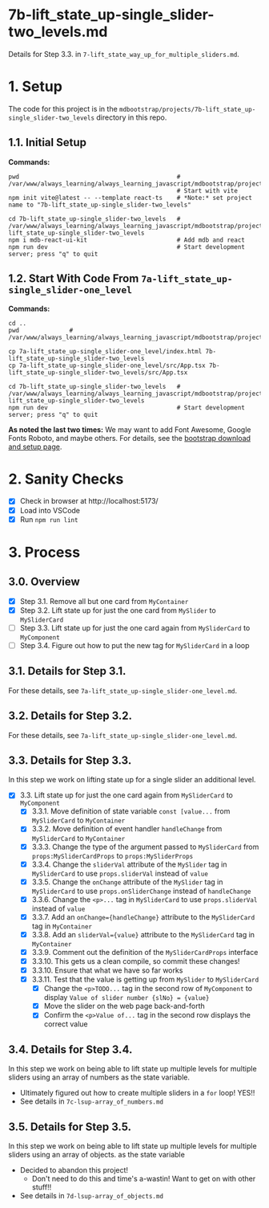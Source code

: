 
# 7b-lift_state_up-single_slider-two_levels.md

Details for Step 3.3. in `7-lift_state_way_up_for_multiple_sliders.md`.

# 1. Setup

The code for this project is in the `mdbootstrap/projects/7b-lift_state_up-single_slider-two_levels` directory in this repo.

## 1.1. Initial Setup

**Commands:**

```
pwd                                            # /var/www/always_learning/always_learning_javascript/mdbootstrap/projects
                                               # Start with vite
npm init vite@latest -- --template react-ts    # *Note:* set project name to "7b-lift_state_up-single_slider-two_levels"

cd 7b-lift_state_up-single_slider-two_levels   # /var/www/always_learning/always_learning_javascript/mdbootstrap/projects/7b-lift_state_up-single_slider-two_levels
npm i mdb-react-ui-kit                         # Add mdb and react
npm run dev                                    # Start development server; press "q" to quit
```

## 1.2. Start With Code From `7a-lift_state_up-single_slider-one_level`

**Commands:**

```
cd ..
pwd              # /var/www/always_learning/always_learning_javascript/mdbootstrap/projects

cp 7a-lift_state_up-single_slider-one_level/index.html 7b-lift_state_up-single_slider-two_levels
cp 7a-lift_state_up-single_slider-one_level/src/App.tsx 7b-lift_state_up-single_slider-two_levels/src/App.tsx

cd 7b-lift_state_up-single_slider-two_levels   # /var/www/always_learning/always_learning_javascript/mdbootstrap/projects/7b-lift_state_up-single_slider-two_levels
npm run dev                                    # Start development server; press "q" to quit
```

**As noted the last two times:** We may want to add Font Awesome, Google Fonts Roboto, and maybe others.
For details, see the
[bootstrap download and setup page](https://mdbootstrap.com/learn/mdb-foundations/bootstrap/download-and-setup/).

# 2. Sanity Checks

- [x] Check in browser at http://localhost:5173/
- [x] Load into VSCode
- [x] Run `npm run lint`

# 3. Process

## 3.0. Overview

- [x] Step 3.1. Remove all but one card from `MyContainer`
- [x] Step 3.2. Lift state up for just the one card from `MySlider` to `MySliderCard`
- [ ] Step 3.3. Lift state up for just the one card again from `MySliderCard` to `MyComponent`
- [ ] Step 3.4. Figure out how to put the new tag for `MySliderCard` in a loop

## 3.1. Details for Step 3.1.

For these details, see `7a-lift_state_up-single_slider-one_level.md`.

## 3.2. Details for Step 3.2.

For these details, see `7a-lift_state_up-single_slider-one_level.md`.

## 3.3. Details for Step 3.3.

In this step we work on lifting state up for a single slider an additional level.

- [x] 3.3. Lift state up for just the one card again from `MySliderCard` to `MyComponent`
  - [x] 3.3.1. Move definition of state variable `const [value...` from `MySliderCard` to `MyContainer`
  - [x] 3.3.2. Move definition of event handler `handleChange` from `MySliderCard` to `MyContainer`
  - [x] 3.3.3. Change the type of the argument passed to `MySliderCard` from `props:MySliderCardProps` to `props:MySliderProps`
  - [x] 3.3.4. Change the `sliderVal` attribute of the `MySlider` tag in `MySliderCard` to use `props.sliderVal` instead of `value`
  - [x] 3.3.5. Change the `onChange` attribute of the `MySlider` tag in `MySliderCard` to use `props.onSliderChange` instead of `handleChange`
  - [x] 3.3.6. Change the `<p>...` tag in `MySliderCard` to use `props.sliderVal` instead of `value`
  - [x] 3.3.7. Add an `onChange={handleChange}` attribute to the `MySliderCard` tag in `MyContainer`
  - [x] 3.3.8. Add an `sliderVal={value}` attribute to the `MySliderCard` tag in `MyContainer`
  - [x] 3.3.9. Comment out the definition of the `MySliderCardProps` interface
  - [x] 3.3.10. This gets us a clean compile, so commit these changes!
  - [x] 3.3.10. Ensure that what we have so far works
  - [x] 3.3.11. Test that the value is getting up from `MySlider` to `MySliderCard`
    - [x] Change the `<p>TODO...` tag in the second row of `MyComponent` to display `Value of slider number {slNo} = {value}`
    - [x] Move the slider on the web page back-and-forth
    - [x] Confirm the `<p>Value of...` tag in the second row displays the correct value

## 3.4. Details for Step 3.4.

In this step we work on being able to lift state up multiple levels for multiple sliders using an array of numbers
as the state variable.

- Ultimately figured out how to create multiple sliders in a `for` loop!  YES!!
- See details in `7c-lsup-array_of_numbers.md`

## 3.5. Details for Step 3.5.

In this step we work on being able to lift state up multiple levels for multiple sliders using an array of objects.
as the state variable

- Decided to abandon this project!
  - Don't need to do this and time's a-wastin!  Want to get on with other stuff!!
- See details in `7d-lsup-array_of_objects.md`

